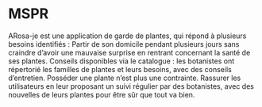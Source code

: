 # MSPR

ARosa-je est une application de garde de plantes, qui répond à plusieurs besoins identifiés : 
Partir de son domicile pendant plusieurs jours sans craindre d’avoir une mauvaise surprise en rentrant concernant la santé de ses plantes.
Conseils disponibles via le catalogue : les botanistes ont répertorié les familles de plantes et leurs besoins, avec des conseils d’entretien.
Posséder une plante n’est plus une contrainte.
Rassurer les utilisateurs en leur proposant un suivi régulier par des botanistes, avec des nouvelles de leurs plantes pour être sûr que tout va bien.

